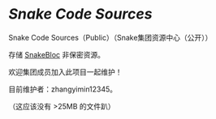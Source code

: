 # _Snake Code Sources_

Snake Code Sources（Public）（Snake集团资源中心（公开））

存储 [SnakeBloc](https://hydro.ac/d/Snake/) 非保密资源。

欢迎集团成员加入此项目一起维护！

目前维护者：zhangyimin12345。

（这应该没有 >25MB 的文件趴）
